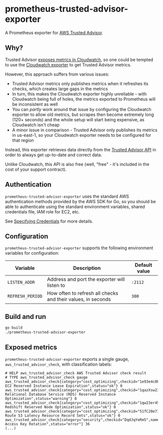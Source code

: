 # prometheus-trusted-advisor-exporter

A Prometheus exporter for [AWS Trusted Advisor](https://aws.amazon.com/premiumsupport/technology/trusted-advisor/).

## Why?

Trusted Advisor [exposes metrics in Cloudwatch](https://docs.aws.amazon.com/awssupport/latest/user/cloudwatch-metrics-ta.html), so one could be tempted to use the [Cloudwatch exporter](https://github.com/prometheus/cloudwatch_exporter) to get Trusted Advisor metrics.

However, this approach suffers from various issues:
- Trusted Advisor metrics only publishes metrics when it refreshes its checks, which creates large gaps in the metrics
- In turn, this makes the Cloudwatch exporter highly unreliable - with Cloudwatch being full of holes, the metrics exported to Prometheus will be inconsistent as well
- You can _partly_ work around that issue by configuring the Cloudwatch exporter to allow old metrics, but scrapes then become extremely long (120+ seconds) and the whole setup will start being expensive, as Cloudwatch isn't cheap
- A minor issue in comparison - Trusted Advisor only publishes its metrics in us-east-1, so your Cloudwatch exporter needs to be configured for that region

Instead, this exporter retrieves data directly from the [Trusted Advisor API](https://docs.aws.amazon.com/sdk-for-go/api/service/support/) in order to always get up-to-date and correct data.

Unlike Cloudwatch, this API is also free (well, "free" - it's included in the cost of your support contract).

## Authentication

`prometheus-trusted-advisor-exporter` uses the standard AWS authentication methods provided by the AWS SDK for Go, so you should be able to authenticate using the standard environment variables, shared credentials file, IAM role for EC2, etc.

See [Specifying Credentials](https://docs.aws.amazon.com/sdk-for-go/v1/developer-guide/configuring-sdk.html#specifying-credentials) for more details.

## Configuration

`prometheus-trusted-advisor-exporter` supports the following environment variables for configuration:

| Variable         | Description   | Default value |
|------------------| ------------- |---------------|
| `LISTEN_ADDR`    | Address and port the exporter will listen to  | `:2112`       |
| `REFRESH_PERIOD` | How often to refresh all checks and their values, in seconds  | `300`         |

## Build and run

```bash
go build
./prometheus-trusted-advisor-exporter
```

## Exposed metrics

`prometheus-trusted-advisor-exporter` exports a single gauge, `aws_trusted_advisor_check`, with classification labels:
```
# HELP aws_trusted_advisor_check AWS Trusted Advisor check result
# TYPE aws_trusted_advisor_check gauge
aws_trusted_advisor_check{category="cost_optimizing",checkid="1e93e4c0b5",name="Amazon EC2 Reserved Instance Lease Expiration",status="ok"} 0
aws_trusted_advisor_check{category="cost_optimizing",checkid="1qazXsw23e",name="Amazon Relational Database Service (RDS) Reserved Instance Optimization",status="warning"} 8
aws_trusted_advisor_check{category="cost_optimizing",checkid="1qw23er45t",name="Amazon Redshift Reserved Node Optimization",status="ok"} 0
aws_trusted_advisor_check{category="cost_optimizing",checkid="51fC20e7I2",name="Amazon Route 53 Latency Resource Record Sets",status="ok"} 0
aws_trusted_advisor_check{category="security",checkid="DqdJqYeRm5",name="IAM Access Key Rotation",status="error"} 36
(...)
```
